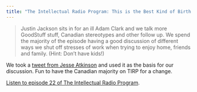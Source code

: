 ```yaml
---
title: "The Intellectual Radio Program: This is the Best Kind of Birth Control"
---
```

<blockquote><p>
  Justin Jackson sits in for an ill Adam Clark and we talk more GoodStuff stuff, Canadian stereotypes and other follow up. We spend the majority of the episode having a good discussion of different ways we shut off stresses of work when trying to enjoy home, friends and family. (Hint: Don’t have kids!)
</p></blockquote>
<p>We took a <a href="https://twitter.com/jsatk/status/428381709780791296">tweet from Jesse Atkinson</a> and used it as the basis for our discussion. Fun to have the Canadian majority on TIRP for a change.</p>
<p><a href="https://www.ssktn.com/tirp/22/">Listen to episode 22 of The Intellectual Radio Program</a>.</p>
